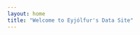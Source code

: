 ```yaml
---
layout: home
title: "Welcome to Eyjólfur's Data Site"
---
```


<!-- Empty for now — ready for new content -->
